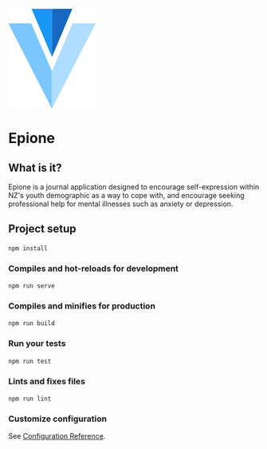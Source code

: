 ![Epione Logo](/src/assets/logo.svg)
# Epione
<!--
screenshots here
<img width = 200>
-->

## What is it?
Epione is a journal application designed to encourage self-expression within NZ's youth demographic as a way to cope with, and encourage seeking professional help for mental illnesses such as anxiety or depression.

## Project setup
```
npm install
```

### Compiles and hot-reloads for development
```
npm run serve
```

### Compiles and minifies for production
```
npm run build
```

### Run your tests
```
npm run test
```

### Lints and fixes files
```
npm run lint
```

### Customize configuration
See [Configuration Reference](https://cli.vuejs.org/config/).
